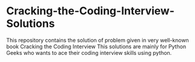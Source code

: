 # Cracking-the-Coding-Interview-Solutions
This repository contains the solution of problem given in very well-known book Cracking the Coding Interview
This solutions are mainly for Python Geeks who wants to ace their coding interview skills using python. 

